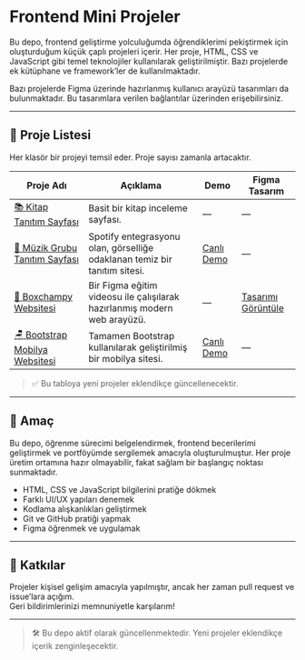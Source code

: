# Frontend Mini Projeler

Bu depo, frontend geliştirme yolculuğumda öğrendiklerimi pekiştirmek için oluşturduğum küçük çaplı projeleri içerir. Her proje, HTML, CSS ve JavaScript gibi temel teknolojiler kullanılarak geliştirilmiştir. Bazı projelerde ek kütüphane ve framework’ler de kullanılmaktadır.

Bazı projelerde Figma üzerinde hazırlanmış kullanıcı arayüzü tasarımları da bulunmaktadır. Bu tasarımlara verilen bağlantılar üzerinden erişebilirsiniz.

---

## 📂 Proje Listesi

Her klasör bir projeyi temsil eder. Proje sayısı zamanla artacaktır.

| Proje Adı | Açıklama | Demo | Figma Tasarım |
|-----------|----------|------|----------------|
| [📚 Kitap Tanıtım Sayfası](./kitap-tanitim-sayfasi) | Basit bir kitap inceleme sayfası. | — | — |
| [🎸 Müzik Grubu Tanıtım Sayfası](./muzik-grubu-tanitim-sayfasi) | Spotify entegrasyonu olan, görselliğe odaklanan temiz bir tanıtım sitesi. | [Canlı Demo](https://tugce.42web.io) | — |
| [🥊 Boxchampy Websitesi](./boxchampy-websitesi) | Bir Figma eğitim videosu ile çalışılarak hazırlanmış modern web arayüzü. | — | [Tasarımı Görüntüle](https://www.figma.com/community/file/1519362285643212664/boxchampy) |
| [🪑 Bootstrap Mobilya Websitesi](./bootstrap-mobilya-websitesi) | Tamamen Bootstrap kullanılarak geliştirilmiş bir mobilya sitesi. | [Canlı Demo](https://my-site.is-best.net) | — |

> ✅ Bu tabloya yeni projeler eklendikçe güncellenecektir.

---

## 🎯 Amaç

Bu depo, öğrenme sürecimi belgelendirmek, frontend becerilerimi geliştirmek ve portföyümde sergilemek amacıyla oluşturulmuştur. Her proje üretim ortamına hazır olmayabilir, fakat sağlam bir başlangıç noktası sunmaktadır.

- HTML, CSS ve JavaScript bilgilerini pratiğe dökmek  
- Farklı UI/UX yapıları denemek  
- Kodlama alışkanlıkları geliştirmek  
- Git ve GitHub pratiği yapmak  
- Figma öğrenmek ve uygulamak  

---

## 🙌 Katkılar

Projeler kişisel gelişim amacıyla yapılmıştır, ancak her zaman pull request ve issue’lara açığım.  
Geri bildirimlerinizi memnuniyetle karşılarım!

---

> 🛠️ Bu depo aktif olarak güncellenmektedir. Yeni projeler eklendikçe içerik zenginleşecektir.
